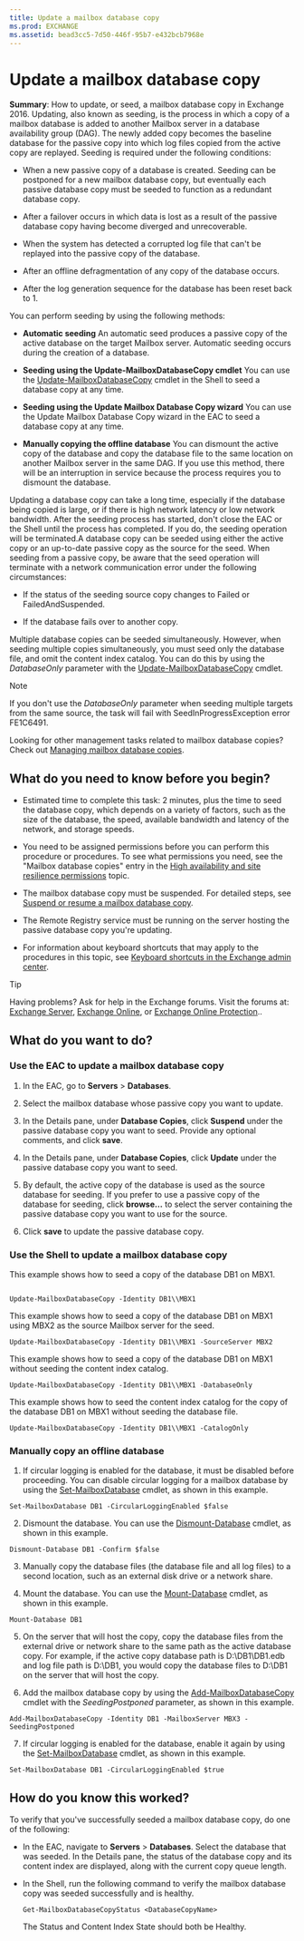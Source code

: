 ```yaml
---
title: Update a mailbox database copy
ms.prod: EXCHANGE
ms.assetid: bead3cc5-7d50-446f-95b7-e432bcb7968e
---
```



# Update a mailbox database copy
 **Summary**: How to update, or seed, a mailbox database copy in Exchange 2016.
Updating, also known as seeding, is the process in which a copy of a mailbox database is added to another Mailbox server in a database availability group (DAG). The newly added copy becomes the baseline database for the passive copy into which log files copied from the active copy are replayed. Seeding is required under the following conditions:
  
    
    


- When a new passive copy of a database is created. Seeding can be postponed for a new mailbox database copy, but eventually each passive database copy must be seeded to function as a redundant database copy.
    
  
- After a failover occurs in which data is lost as a result of the passive database copy having become diverged and unrecoverable.
    
  
- When the system has detected a corrupted log file that can't be replayed into the passive copy of the database.
    
  
- After an offline defragmentation of any copy of the database occurs.
    
  
- After the log generation sequence for the database has been reset back to 1.
    
  

You can perform seeding by using the following methods:
  
    
    


- **Automatic seeding** An automatic seed produces a passive copy of the active database on the target Mailbox server. Automatic seeding occurs during the creation of a database.
    
  
- **Seeding using the Update-MailboxDatabaseCopy cmdlet** You can use the [Update-MailboxDatabaseCopy](http://technet.microsoft.com/library/37ebb66a-382e-4fd9-81f8-795f776a87b1.aspx) cmdlet in the Shell to seed a database copy at any time.
    
  
- **Seeding using the Update Mailbox Database Copy wizard** You can use the Update Mailbox Database Copy wizard in the EAC to seed a database copy at any time.
    
  
- **Manually copying the offline database** You can dismount the active copy of the database and copy the database file to the same location on another Mailbox server in the same DAG. If you use this method, there will be an interruption in service because the process requires you to dismount the database.
    
  
Updating a database copy can take a long time, especially if the database being copied is large, or if there is high network latency or low network bandwidth. After the seeding process has started, don't close the EAC or the Shell until the process has completed. If you do, the seeding operation will be terminated.A database copy can be seeded using either the active copy or an up-to-date passive copy as the source for the seed. When seeding from a passive copy, be aware that the seed operation will terminate with a network communication error under the following circumstances:
- If the status of the seeding source copy changes to Failed or FailedAndSuspended.
    
  
- If the database fails over to another copy.
    
  
Multiple database copies can be seeded simultaneously. However, when seeding multiple copies simultaneously, you must seed only the database file, and omit the content index catalog. You can do this by using the  _DatabaseOnly_ parameter with the [Update-MailboxDatabaseCopy](http://technet.microsoft.com/library/37ebb66a-382e-4fd9-81f8-795f776a87b1.aspx) cmdlet.
> [!NOTE]
> If you don't use the  _DatabaseOnly_ parameter when seeding multiple targets from the same source, the task will fail with SeedInProgressException error FE1C6491.
  
    
    

Looking for other management tasks related to mailbox database copies? Check out  [Managing mailbox database copies](http://technet.microsoft.com/library/06df16b4-f209-4d3a-8c68-0805c745f9b2.aspx). 
## What do you need to know before you begin?


- Estimated time to complete this task: 2 minutes, plus the time to seed the database copy, which depends on a variety of factors, such as the size of the database, the speed, available bandwidth and latency of the network, and storage speeds.
    
  
- You need to be assigned permissions before you can perform this procedure or procedures. To see what permissions you need, see the "Mailbox database copies" entry in the  [High availability and site resilience permissions](high-availability-and-site-resilience-permissions.md) topic.
    
  
- The mailbox database copy must be suspended. For detailed steps, see  [Suspend or resume a mailbox database copy](suspend-or-resume-a-mailbox-database-copy.md).
    
  
- The Remote Registry service must be running on the server hosting the passive database copy you're updating.
    
  
- For information about keyboard shortcuts that may apply to the procedures in this topic, see  [Keyboard shortcuts in the Exchange admin center](keyboard-shortcuts-in-the-exchange-admin-center.md).
    
  

> [!TIP]
> Having problems? Ask for help in the Exchange forums. Visit the forums at:  [Exchange Server](https://go.microsoft.com/fwlink/p/?linkId=60612),  [Exchange Online](https://go.microsoft.com/fwlink/p/?linkId=267542), or  [Exchange Online Protection](https://go.microsoft.com/fwlink/p/?linkId=285351).. 
  
    
    


## What do you want to do?


  
    
    

### Use the EAC to update a mailbox database copy
<a name="UseEMC"> </a>


1. In the EAC, go to **Servers** > **Databases**.
    
  
2. Select the mailbox database whose passive copy you want to update.
    
  
3. In the Details pane, under **Database Copies**, click **Suspend** under the passive database copy you want to seed. Provide any optional comments, and click **save**.
    
  
4. In the Details pane, under **Database Copies**, click **Update** under the passive database copy you want to seed.
    
  
5. By default, the active copy of the database is used as the source database for seeding. If you prefer to use a passive copy of the database for seeding, click **browse…** to select the server containing the passive database copy you want to use for the source.
    
  
6. Click **save** to update the passive database copy.
    
  

### Use the Shell to update a mailbox database copy
<a name="UseShell"> </a>

This example shows how to seed a copy of the database DB1 on MBX1.
  
    
    

```

Update-MailboxDatabaseCopy -Identity DB1\\MBX1
```

This example shows how to seed a copy of the database DB1 on MBX1 using MBX2 as the source Mailbox server for the seed.
  
    
    



```
Update-MailboxDatabaseCopy -Identity DB1\\MBX1 -SourceServer MBX2
```

This example shows how to seed a copy of the database DB1 on MBX1 without seeding the content index catalog.
  
    
    



```
Update-MailboxDatabaseCopy -Identity DB1\\MBX1 -DatabaseOnly
```

This example shows how to seed the content index catalog for the copy of the database DB1 on MBX1 without seeding the database file.
  
    
    



```
Update-MailboxDatabaseCopy -Identity DB1\\MBX1 -CatalogOnly
```


### Manually copy an offline database
<a name="Offline"> </a>


1. If circular logging is enabled for the database, it must be disabled before proceeding. You can disable circular logging for a mailbox database by using the  [Set-MailboxDatabase](http://technet.microsoft.com/library/a01edc66-bc10-4f65-9df4-432cb9e88f58.aspx) cmdlet, as shown in this example.
    
  ```
  Set-MailboxDatabase DB1 -CircularLoggingEnabled $false
  ```

2. Dismount the database. You can use the  [Dismount-Database](http://technet.microsoft.com/library/e261955b-a9f0-4d87-bf56-f9e67ea5ba3f.aspx) cmdlet, as shown in this example.
    
  ```
  Dismount-Database DB1 -Confirm $false
  ```

3. Manually copy the database files (the database file and all log files) to a second location, such as an external disk drive or a network share. 
    
  
4. Mount the database. You can use the  [Mount-Database](http://technet.microsoft.com/library/76a57f6a-a6c6-4c65-abf8-190522d47037.aspx) cmdlet, as shown in this example.
    
  ```
  Mount-Database DB1
  ```

5. On the server that will host the copy, copy the database files from the external drive or network share to the same path as the active database copy. For example, if the active copy database path is D:\\DB1\\DB1.edb and log file path is D:\\DB1, you would copy the database files to D:\\DB1 on the server that will host the copy.
    
  
6. Add the mailbox database copy by using the  [Add-MailboxDatabaseCopy](http://technet.microsoft.com/library/84198fa9-ac8e-44ea-bd7b-64fe1e83e709.aspx) cmdlet with the _SeedingPostponed_ parameter, as shown in this example.
    
  ```
  Add-MailboxDatabaseCopy -Identity DB1 -MailboxServer MBX3 -SeedingPostponed
  ```

7. If circular logging is enabled for the database, enable it again by using the  [Set-MailboxDatabase](http://technet.microsoft.com/library/a01edc66-bc10-4f65-9df4-432cb9e88f58.aspx) cmdlet, as shown in this example.
    
  ```
  Set-MailboxDatabase DB1 -CircularLoggingEnabled $true
  ```


## How do you know this worked?

To verify that you've successfully seeded a mailbox database copy, do one of the following:
  
    
    

- In the EAC, navigate to **Servers** > **Databases**. Select the database that was seeded. In the Details pane, the status of the database copy and its content index are displayed, along with the current copy queue length.
    
  
- In the Shell, run the following command to verify the mailbox database copy was seeded successfully and is healthy.
    
  ```
  Get-MailboxDatabaseCopyStatus <DatabaseCopyName>
  ```


    The Status and Content Index State should both be Healthy.
    
  

